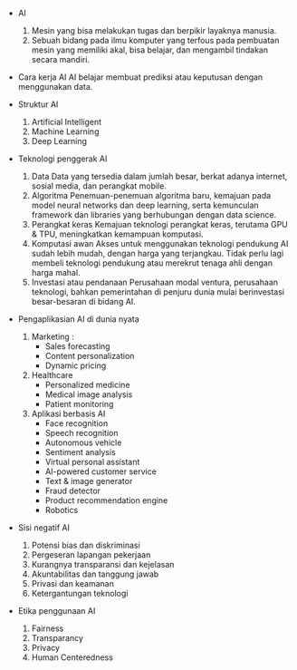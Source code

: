 - AI 
  1) Mesin yang bisa melakukan tugas dan berpikir layaknya manusia.
  2) Sebuah bidang pada ilmu komputer yang terfous pada pembuatan mesin yang memiliki akal, bisa belajar, dan mengambil tindakan secara mandiri.

- Cara kerja AI
  AI belajar membuat prediksi atau keputusan dengan menggunakan data.

- Struktur AI
  1) Artificial Intelligent
  2) Machine Learning
  3) Deep Learning

- Teknologi penggerak AI
  1) Data
  Data yang tersedia dalam jumlah besar, berkat adanya internet, sosial media, dan perangkat mobile.
  2) Algoritma
  Penemuan-penemuan algoritma baru, kemajuan pada model neural networks dan deep learning, serta kemunculan framework dan libraries yang berhubungan dengan data science.
  3) Perangkat keras
  Kemajuan teknologi perangkat keras, terutama GPU & TPU, meningkatkan kemampuan komputasi.
  4) Komputasi awan
  Akses untuk menggunakan teknologi pendukung AI sudah lebih mudah, dengan harga yang terjangkau. Tidak perlu lagi membeli teknologi pendukung atau merekrut tenaga ahli dengan harga mahal.
  5) Investasi atau pendanaan
  Perusahaan modal ventura, perusahaan teknologi, bahkan pemerintahan di penjuru dunia mulai berinvestasi besar-besaran di bidang AI.

- Pengaplikasian AI di dunia nyata
  1) Marketing :
     - Sales forecasting
     - Content personalization
     - Dynamic pricing
  2) Healthcare
     - Personalized medicine
     - Medical image analysis
     - Patient monitoring
  3) Aplikasi berbasis AI
     - Face recognition
     - Speech recognition
     - Autonomous vehicle
     - Sentiment analysis
     - Virtual personal assistant
     - AI-powered customer service
     - Text & image generator
     - Fraud detector
     - Product recommendation engine
     - Robotics

- Sisi negatif AI
  1) Potensi bias dan diskriminasi
  2) Pergeseran lapangan pekerjaan
  3) Kurangnya transparansi dan kejelasan
  4) Akuntabilitas dan tanggung jawab
  5) Privasi dan keamanan
  6) Ketergantungan teknologi

- Etika penggunaan AI
  1) Fairness
  2) Transparancy
  3) Privacy
  4) Human Centeredness